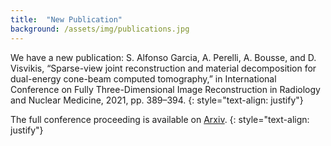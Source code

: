 ```yaml
---
title:  "New Publication"
background: /assets/img/publications.jpg
---
```

We have a new publication: S. Alfonso Garcia, A. Perelli, A. Bousse, and D. Visvikis, “Sparse-view joint reconstruction and material decomposition for dual-energy cone-beam computed tomography,” in International Conference on Fully Three-Dimensional Image Reconstruction in Radiology and Nuclear Medicine, 2021, pp. 389–394.
{: style="text-align: justify"}

The full conference proceeding is available on [Arxiv](https://arxiv.org/abs/2110.04143).
{: style="text-align: justify"}

